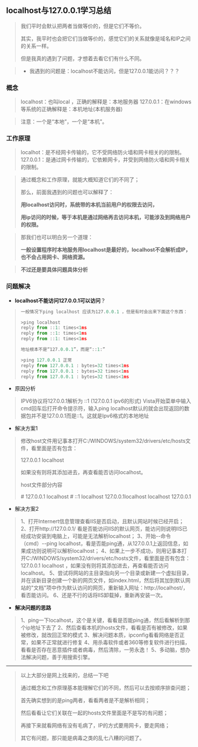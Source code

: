 ## localhost与127.0.0.1学习总结

> 我们平时会默认把两者当做等价的，但是它们不等价。
>
> 其实，我平时也会把它们当做等价的，感觉它们的关系就像是域名和IP之间的关系一样。
>
> 但是我真的遇到了问题，才想着去看它们有什么不同。

> - 我遇到的问题是：localhost不能访问，但是127.0.0.1能访问？？？

### 概念

> localhost：也叫local ，正确的解释是：本地服务器
> 127.0.0.1：在windows等系统的正确解释是：本机地址(本机服务器)

> 注意：一个是“本地”，一个是“本机”。

### 工作原理

> localhot：是不经网卡传输的，它不受网络防火墙和网卡相关的的限制。
> 127.0.0.1：是通过网卡传输的，它依赖网卡，并受到网络防火墙和网卡相关的限制。

> 通过概念和工作原理，就能大概知道它们的不同了；
>
> 那么，前面我遇到的问题也可以解释了：
>
> **用localhost访问时，系统带的本机当前用户的权限去访问，**
>
> **用ip访问的时候，等于本机是通过网络再去访问本机，可能涉及到网络用户的权限。**

> 那我们也可以明白另一个道理：
>
> **一般设置程序时本地服务用localhost是最好的，localhost不会解析成IP，也不会占用网卡、网络资源。**

> **不过还是要具体问题具体分析**

### 问题解决

- **localhost不能访问127.0.0.1可以访问**？

> ```js
> 一般情况下ping localhost 应该为127.0.0.1 ，但是有时会出来下面这个东西：
> 
> >ping localhost
> reply from ::1: times<1ms
> reply from ::1: times<1ms
> reply from ::1: times<1ms
> 
> 地址根本不是“127.0.0.1”，而是“::1:”
> 
> >ping 127.0.0.1 正常
> reply from 127.0.0.1 : bytes=32 times<1ms
> reply from 127.0.0.1 : bytes=32 times<1ms
> reply from 127.0.0.1 : bytes=32 times<1ms
> ```

- 原因分析

> IPV6协议将127.0.0.1解析为 ::1 (127.0.0.1 ipv6的形式)
> Vista开始菜单中输入cmd回车后打开命令提示符，输入ping localhost默认的就会出现返回的数据包并不是127.0.0.1而是::1。这就是Ipv6格式的本地地址

- 解决方案1

> 修改host文件用记事本打开C:/WINDOWS/system32/drivers/etc/hosts文件，看里面是否有包含：
>
> 127.0.0.1 localhost
>
> 如果没有则将其添加进去，再查看能否访问localhost。
>
> host文件部分内容
>
> \# 127.0.0.1 localhost
> \# ::1 localhost
> 127.0.0.1localhost
> localhost 127.0.0.1

- 解决方案2

> 1、打开Internert信息管理查看IIS是否启动，且默认网站时候已经开启；
> 2、打开http://127.0.0.1/ 看是否能访问IIS的默认网页，能访问则说明IIS已经成功安装到电脑上，可能是无法解析localhost；
> 3、开始--命令（cmd）--ping localhost，看是否能ping通，从127.0.0.1上返回信息，如果成功则说明可以解析localhost；
> 4、如果上一步不成功，则用记事本打开C:/WINDOWS/system32/drivers/etc/hosts文件，看里面是否有包含：127.0.0.1 localhost ，如果没有则将其添加进去，再查看能否访问localhost。
> 5、尝试将网站的主目录指向另一个目录或新建一个虚拟目录，并在该新目录创建一个新的网页文件，如index.html，然后将其加到默认网站的"文档"项中作为默认访问的网页，重新输入网址：http://localhost/，看否能访问。
> 6、还是不行的话将IIS卸载掉，重新再安装一次。

- **解决问题的思路**

> 1、ping一下localhost，这个是关键，看看是否能ping通，然后看解析到那个ip地址下去了
> 2、然后查看本机的hosts文件，看看是否有被修改，如果被修改，就改回正常的模式
> 3、解决问题本质，ipconfig看看网络是否正常，如果不正常就进行修复
> 4、用杀毒软件或者360等修复软件进行扫描，看看是否存在恶意插件或者病毒，然后清除，一劳永逸！
> 5、多动脑，想办法解决问题，善于用搜索引擎。

---

> 以上大部分是网上找来的，总结一下吧
>
> 通过概念和工作原理基本能理解它们的不同，然后可以去按顺序排查问题；
>
> 首先确实想到的是ping两者，看看两者是不是解析相同；
>
> 然后看看让它们关联在一起的hosts文件里面是不是写的有问题；
>
> 再接下来就看网络有没有毛病了，IP的方式要用网卡，要走网络；
>
> 其它有问题，那只能是病毒之类的乱七八糟的问题了。